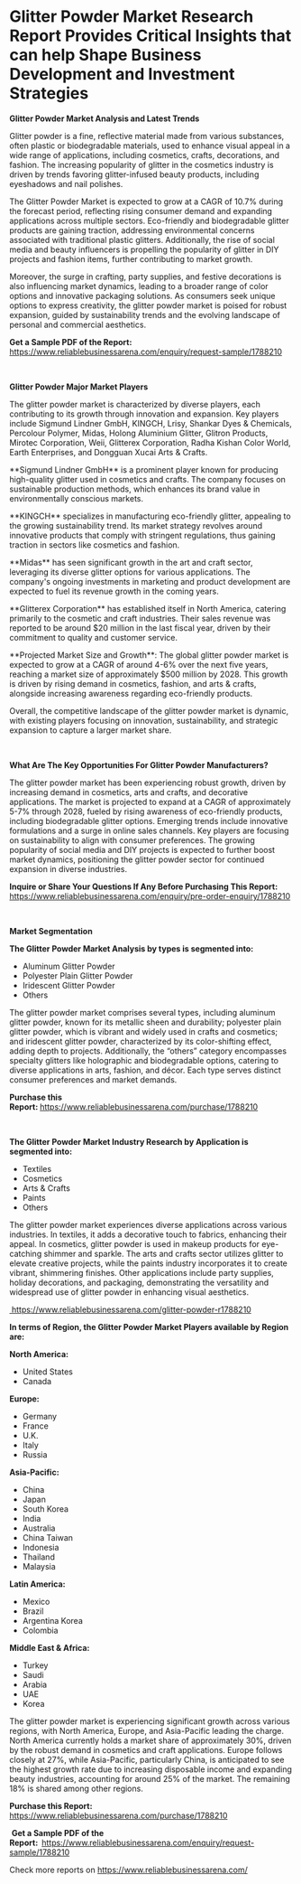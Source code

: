<p><h1>Glitter Powder Market Research Report Provides Critical Insights that can help Shape Business Development and Investment Strategies</h1></p><p><strong>Glitter Powder Market Analysis and Latest Trends</strong></p>
<p><p>Glitter powder is a fine, reflective material made from various substances, often plastic or biodegradable materials, used to enhance visual appeal in a wide range of applications, including cosmetics, crafts, decorations, and fashion. The increasing popularity of glitter in the cosmetics industry is driven by trends favoring glitter-infused beauty products, including eyeshadows and nail polishes. </p><p>The Glitter Powder Market is expected to grow at a CAGR of 10.7% during the forecast period, reflecting rising consumer demand and expanding applications across multiple sectors. Eco-friendly and biodegradable glitter products are gaining traction, addressing environmental concerns associated with traditional plastic glitters. Additionally, the rise of social media and beauty influencers is propelling the popularity of glitter in DIY projects and fashion items, further contributing to market growth.</p><p>Moreover, the surge in crafting, party supplies, and festive decorations is also influencing market dynamics, leading to a broader range of color options and innovative packaging solutions. As consumers seek unique options to express creativity, the glitter powder market is poised for robust expansion, guided by sustainability trends and the evolving landscape of personal and commercial aesthetics.</p></p>
<p><strong>Get a Sample PDF of the Report:&nbsp;</strong> <a href="https://www.reliablebusinessarena.com/enquiry/request-sample/1788210?utm_campaign=3042&utm_medium=2&utm_source=Github&utm_content=ia&utm_term=02042025&utm_id=glitter-powder">https://www.reliablebusinessarena.com/enquiry/request-sample/1788210</a></p>
<p>&nbsp;</p>
<p><strong>Glitter Powder Major Market Players</strong></p>
<p><p>The glitter powder market is characterized by diverse players, each contributing to its growth through innovation and expansion. Key players include Sigmund Lindner GmbH, KINGCH, Lrisy, Shankar Dyes & Chemicals, Percolour Polymer, Midas, Holong Aluminium Glitter, Glitron Products, Mirotec Corporation, Weii, Glitterex Corporation, Radha Kishan Color World, Earth Enterprises, and Dongguan Xucai Arts & Crafts.</p><p>**Sigmund Lindner GmbH** is a prominent player known for producing high-quality glitter used in cosmetics and crafts. The company focuses on sustainable production methods, which enhances its brand value in environmentally conscious markets.</p><p>**KINGCH** specializes in manufacturing eco-friendly glitter, appealing to the growing sustainability trend. Its market strategy revolves around innovative products that comply with stringent regulations, thus gaining traction in sectors like cosmetics and fashion.</p><p>**Midas** has seen significant growth in the art and craft sector, leveraging its diverse glitter options for various applications. The company's ongoing investments in marketing and product development are expected to fuel its revenue growth in the coming years.</p><p>**Glitterex Corporation** has established itself in North America, catering primarily to the cosmetic and craft industries. Their sales revenue was reported to be around $20 million in the last fiscal year, driven by their commitment to quality and customer service.</p><p>**Projected Market Size and Growth**: The global glitter powder market is expected to grow at a CAGR of around 4-6% over the next five years, reaching a market size of approximately $500 million by 2028. This growth is driven by rising demand in cosmetics, fashion, and arts & crafts, alongside increasing awareness regarding eco-friendly products.</p><p>Overall, the competitive landscape of the glitter powder market is dynamic, with existing players focusing on innovation, sustainability, and strategic expansion to capture a larger market share.</p></p>
<p>&nbsp;</p>
<p><strong>What Are The Key Opportunities For Glitter Powder Manufacturers?</strong></p>
<p><p>The glitter powder market has been experiencing robust growth, driven by increasing demand in cosmetics, arts and crafts, and decorative applications. The market is projected to expand at a CAGR of approximately 5-7% through 2028, fueled by rising awareness of eco-friendly products, including biodegradable glitter options. Emerging trends include innovative formulations and a surge in online sales channels. Key players are focusing on sustainability to align with consumer preferences. The growing popularity of social media and DIY projects is expected to further boost market dynamics, positioning the glitter powder sector for continued expansion in diverse industries.</p></p>
<p><strong>Inquire or Share Your Questions If Any Before Purchasing This Report:</strong> <a href="https://www.reliablebusinessarena.com/enquiry/pre-order-enquiry/1788210?utm_campaign=3042&utm_medium=2&utm_source=Github&utm_content=ia&utm_term=02042025&utm_id=glitter-powder">https://www.reliablebusinessarena.com/enquiry/pre-order-enquiry/1788210</a></p>
<p>&nbsp;</p>
<p><strong>Market Segmentation</strong></p>
<p><strong>The Glitter Powder Market Analysis by types is segmented into:</strong></p>
<p><ul><li>Aluminum Glitter Powder</li><li>Polyester Plain Glitter Powder</li><li>Iridescent Glitter Powder</li><li>Others</li></ul></p>
<p><p>The glitter powder market comprises several types, including aluminum glitter powder, known for its metallic sheen and durability; polyester plain glitter powder, which is vibrant and widely used in crafts and cosmetics; and iridescent glitter powder, characterized by its color-shifting effect, adding depth to projects. Additionally, the “others” category encompasses specialty glitters like holographic and biodegradable options, catering to diverse applications in arts, fashion, and décor. Each type serves distinct consumer preferences and market demands.</p></p>
<p><strong>Purchase this Report:&nbsp;</strong><a href="https://www.reliablebusinessarena.com/purchase/1788210?utm_campaign=3042&utm_medium=2&utm_source=Github&utm_content=ia&utm_term=02042025&utm_id=glitter-powder">https://www.reliablebusinessarena.com/purchase/1788210</a></p>
<p>&nbsp;</p>
<p><strong>The Glitter Powder Market Industry Research by Application is segmented into:</strong></p>
<p><ul><li>Textiles</li><li>Cosmetics</li><li>Arts & Crafts</li><li>Paints</li><li>Others</li></ul></p>
<p><p>The glitter powder market experiences diverse applications across various industries. In textiles, it adds a decorative touch to fabrics, enhancing their appeal. In cosmetics, glitter powder is used in makeup products for eye-catching shimmer and sparkle. The arts and crafts sector utilizes glitter to elevate creative projects, while the paints industry incorporates it to create vibrant, shimmering finishes. Other applications include party supplies, holiday decorations, and packaging, demonstrating the versatility and widespread use of glitter powder in enhancing visual aesthetics.</p></p>
<p><a href="https://www.reliablebusinessarena.com/glitter-powder-r1788210?utm_campaign=3042&utm_medium=2&utm_source=Github&utm_content=ia&utm_term=02042025&utm_id=glitter-powder">&nbsp;https://www.reliablebusinessarena.com/glitter-powder-r1788210</a></p>
<p><strong>In terms of Region, the Glitter Powder Market Players available by Region are:</strong></p>
<p>
    <p> <strong> North America: </strong>
        <ul>
            <li>United States</li>
            <li>Canada</li>
        </ul>
        </p> 
    <p> <strong> Europe: </strong>
        <ul>
            <li>Germany</li>
            <li>France</li>
            <li>U.K.</li>
            <li>Italy</li>
            <li>Russia</li>
        </ul>
        </p> 
    <p> <strong> Asia-Pacific: </strong>
        <ul>
            <li>China</li>
            <li>Japan</li>
            <li>South Korea</li>
            <li>India</li>
            <li>Australia</li>
            <li>China Taiwan</li>
            <li>Indonesia</li>
            <li>Thailand</li>
            <li>Malaysia</li>
        </ul>
        </p> 
    <p> <strong> Latin America: </strong>
        <ul>
            <li>Mexico</li>
            <li>Brazil</li>
            <li>Argentina Korea</li>
            <li>Colombia</li>
        </ul>
        </p> 
    <p> <strong> Middle East & Africa: </strong>
        <ul>
            <li>Turkey</li>
            <li>Saudi</li>
            <li>Arabia</li>
            <li>UAE</li>
            <li>Korea</li>
        </ul>
    </p>
    </p>
<p><p>The glitter powder market is experiencing significant growth across various regions, with North America, Europe, and Asia-Pacific leading the charge. North America currently holds a market share of approximately 30%, driven by the robust demand in cosmetics and craft applications. Europe follows closely at 27%, while Asia-Pacific, particularly China, is anticipated to see the highest growth rate due to increasing disposable income and expanding beauty industries, accounting for around 25% of the market. The remaining 18% is shared among other regions.</p></p>
<p><strong>Purchase this Report: </strong><a href="https://www.reliablebusinessarena.com/purchase/1788210?utm_campaign=3042&utm_medium=2&utm_source=Github&utm_content=ia&utm_term=02042025&utm_id=glitter-powder">https://www.reliablebusinessarena.com/purchase/1788210</a></p>
<p>&nbsp;<strong>Get a Sample PDF of the Report:&nbsp;&nbsp;</strong><a href="https://www.reliablebusinessarena.com/enquiry/request-sample/1788210?utm_campaign=3042&utm_medium=2&utm_source=Github&utm_content=ia&utm_term=02042025&utm_id=glitter-powder">https://www.reliablebusinessarena.com/enquiry/request-sample/1788210</a></p>
<p><strong></strong></p>
<p>Check more reports on <a href="https://www.reliablebusinessarena.com/?utm_campaign=3042&utm_medium=2&utm_source=Github&utm_content=ia&utm_term=02042025&utm_id=glitter-powder">https://www.reliablebusinessarena.com/</a></p>